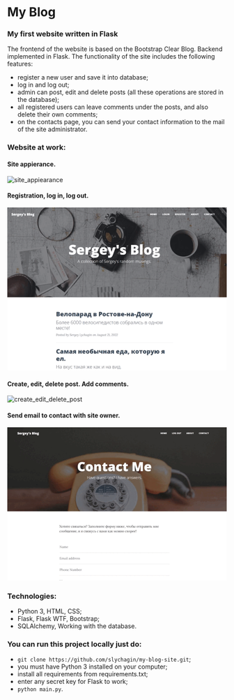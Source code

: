 # My Blog
### My first website written in Flask

The frontend of the website is based on the Bootstrap Clear Blog. Backend implemented in Flask.
The functionality of the site includes the following features:
- register a new user and save it into database;
- log in and log out;
- admin can post, edit and delete posts (all these operations are stored in the database);
- all registered users can leave comments under the posts, and also delete their own comments;
- on the contacts page, you can send your contact information to the mail of the site administrator.

### Website at work:

#### Site appierance.
![site_appiearance](https://github.com/slychagin/lychagin-blog-site/blob/master/gifs/Site%20appearance.gif)

#### Registration, log in, log out.
![registration_login](https://github.com/slychagin/lychagin-blog-site/blob/master/gifs/Registration%20and%20log%20in.gif)

#### Create, edit, delete post. Add comments.
![create_edit_delete_post](https://github.com/slychagin/lychagin-blog-site/blob/master/gifs/Create%20edit%20delete%20post.gif)

#### Send email to contact with site owner.
![send_email](https://github.com/slychagin/lychagin-blog-site/blob/master/gifs/Send%20email.gif)

### Technologies:
- Python 3, HTML, CSS;
- Flask, Flask WTF, Bootstrap;
- SQLAlchemy, Working with the database.

### You can run this project locally just do:
- `git clone https://github.com/slychagin/my-blog-site.git`;
- you must have Python 3 installed on your computer;
- install all requirements from requirements.txt;
- enter any secret key for Flask to work;
- `python main.py`.
